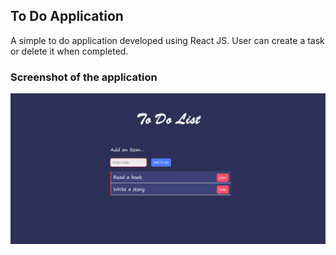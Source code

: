 ## To Do Application

A simple to do application developed using React JS. User can create a task or delete it when completed.

### Screenshot of the application

<img src = "App%20demo.png">
